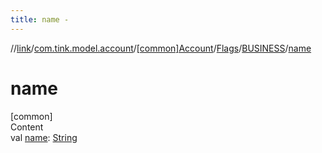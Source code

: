 ```yaml
---
title: name -
---
```

//[link](../../../../index.md)/[com.tink.model.account](../../../index.md)/[[common]Account](../../index.md)/[Flags](../index.md)/[BUSINESS](index.md)/[name](name.md)



# name  
[common]  
Content  
val [name](name.md): [String](https://kotlinlang.org/api/latest/jvm/stdlib/kotlin/-string/index.html)  



